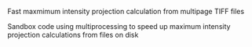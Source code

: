 Fast maxmimum intensity projection calculation from multipage TIFF files

Sandbox code using multiprocessing to speed up maximum intensity projection calculations from files on disk
